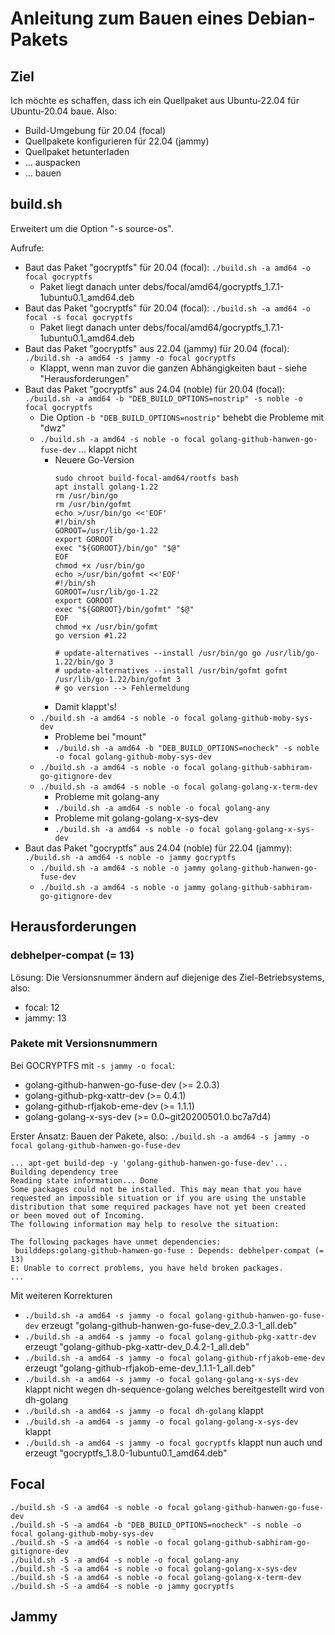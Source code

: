 Anleitung zum Bauen eines Debian-Pakets
=======================================

Ziel
----

Ich möchte es schaffen, dass ich ein Quellpaket aus Ubuntu-22.04
für Ubuntu-20.04 baue. Also:

- Build-Umgebung für 20.04 (focal)
- Quellpakete konfigurieren für 22.04 (jammy)
- Quellpaket hetunterladen
- ... auspacken
- ... bauen

build.sh
--------

Erweitert um die Option "-s source-os".

Aufrufe:

- Baut das Paket "gocryptfs" für 20.04 (focal): `./build.sh -a amd64 -o focal gocryptfs`
  - Paket liegt danach unter debs/focal/amd64/gocryptfs_1.7.1-1ubuntu0.1_amd64.deb
- Baut das Paket "gocryptfs" für 20.04 (focal): `./build.sh -a amd64 -o focal -s focal gocryptfs`
  - Paket liegt danach unter debs/focal/amd64/gocryptfs_1.7.1-1ubuntu0.1_amd64.deb
- Baut das Paket "gocryptfs" aus 22.04 (jammy) für 20.04 (focal): `./build.sh -a amd64 -s jammy -o focal gocryptfs`
  - Klappt, wenn man zuvor die ganzen Abhängigkeiten baut - siehe "Herausforderungen"
- Baut das Paket "gocryptfs" aus 24.04 (noble) für 20.04 (focal): `./build.sh -a amd64 -b "DEB_BUILD_OPTIONS=nostrip" -s noble -o focal gocryptfs`
  - Die Option `-b "DEB_BUILD_OPTIONS=nostrip"` behebt die Probleme mit "dwz"
  - `./build.sh -a amd64 -s noble -o focal golang-github-hanwen-go-fuse-dev` ... klappt nicht
    - Neuere Go-Version
      ```
      sudo chroot build-focal-amd64/rootfs bash
      apt install golang-1.22
      rm /usr/bin/go
      rm /usr/bin/gofmt
      echo >/usr/bin/go <<'EOF'
      #!/bin/sh
      GOROOT=/usr/lib/go-1.22
      export GOROOT
      exec "${GOROOT}/bin/go" "$@"
      EOF
      chmod +x /usr/bin/go
      echo >/usr/bin/gofmt <<'EOF'
      #!/bin/sh
      GOROOT=/usr/lib/go-1.22
      export GOROOT
      exec "${GOROOT}/bin/gofmt" "$@"
      EOF
      chmod +x /usr/bin/gofmt
      go version #1.22
    
      # update-alternatives --install /usr/bin/go go /usr/lib/go-1.22/bin/go 3
      # update-alternatives --install /usr/bin/gofmt gofmt /usr/lib/go-1.22/bin/gofmt 3
      # go version --> Fehlermeldung
      ```
    - Damit klappt's!
  - `./build.sh -a amd64 -s noble -o focal golang-github-moby-sys-dev`
    - Probleme bei "mount"
    - `./build.sh -a amd64 -b "DEB_BUILD_OPTIONS=nocheck" -s noble -o focal golang-github-moby-sys-dev`
  - `./build.sh -a amd64 -s noble -o focal golang-github-sabhiram-go-gitignore-dev`
  - `./build.sh -a amd64 -s noble -o focal golang-golang-x-term-dev`
    - Probleme mit golang-any
    - `./build.sh -a amd64 -s noble -o focal golang-any`
    - Probleme mit golang-golang-x-sys-dev
    - `./build.sh -a amd64 -s noble -o focal golang-golang-x-sys-dev`
- Baut das Paket "gocryptfs" aus 24.04 (noble) für 22.04 (jammy): `./build.sh -a amd64 -s noble -o jammy gocryptfs`
  - `./build.sh -a amd64 -s noble -o jammy golang-github-hanwen-go-fuse-dev`
  - `./build.sh -a amd64 -s noble -o jammy golang-github-sabhiram-go-gitignore-dev`

Herausforderungen
-----------------

### debhelper-compat (= 13)

Lösung: Die Versionsnummer ändern auf diejenige des Ziel-Betriebsystems, also:

- focal: 12
- jammy: 13

### Pakete mit Versionsnummern

Bei GOCRYPTFS mit `-s jammy -o focal`:

- golang-github-hanwen-go-fuse-dev (>= 2.0.3)
- golang-github-pkg-xattr-dev (>= 0.4.1)
- golang-github-rfjakob-eme-dev (>= 1.1.1)
- golang-golang-x-sys-dev (>= 0.0~git20200501.0.bc7a7d4)

Erster Ansatz: Bauen der Pakete, also: `./build.sh -a amd64 -s jammy -o focal golang-github-hanwen-go-fuse-dev`

```
... apt-get build-dep -y 'golang-github-hanwen-go-fuse-dev'...
Building dependency tree       
Reading state information... Done
Some packages could not be installed. This may mean that you have
requested an impossible situation or if you are using the unstable
distribution that some required packages have not yet been created
or been moved out of Incoming.
The following information may help to resolve the situation:

The following packages have unmet dependencies:
 builddeps:golang-github-hanwen-go-fuse : Depends: debhelper-compat (= 13)
E: Unable to correct problems, you have held broken packages.
...
```

Mit weiteren Korrekturen

- `./build.sh -a amd64 -s jammy -o focal golang-github-hanwen-go-fuse-dev` erzeugt "golang-github-hanwen-go-fuse-dev_2.0.3-1_all.deb"
- `./build.sh -a amd64 -s jammy -o focal golang-github-pkg-xattr-dev` erzeugt "golang-github-pkg-xattr-dev_0.4.2-1_all.deb"
- `./build.sh -a amd64 -s jammy -o focal golang-github-rfjakob-eme-dev` erzeugt "golang-github-rfjakob-eme-dev_1.1.1-1_all.deb"
- `./build.sh -a amd64 -s jammy -o focal golang-golang-x-sys-dev` klappt nicht wegen dh-sequence-golang welches bereitgestellt wird von dh-golang
- `./build.sh -a amd64 -s jammy -o focal dh-golang` klappt
- `./build.sh -a amd64 -s jammy -o focal golang-golang-x-sys-dev` klappt
- `./build.sh -a amd64 -s jammy -o focal gocryptfs` klappt nun auch und erzeugt "gocryptfs_1.8.0-1ubuntu0.1_amd64.deb"

Focal
-----

```
./build.sh -S -a amd64 -s noble -o focal golang-github-hanwen-go-fuse-dev
./build.sh -S -a amd64 -b "DEB_BUILD_OPTIONS=nocheck" -s noble -o focal golang-github-moby-sys-dev
./build.sh -S -a amd64 -s noble -o focal golang-github-sabhiram-go-gitignore-dev
./build.sh -S -a amd64 -s noble -o focal golang-any
./build.sh -S -a amd64 -s noble -o focal golang-golang-x-sys-dev
./build.sh -S -a amd64 -s noble -o focal golang-golang-x-term-dev
./build.sh -S -a amd64 -s noble -o jammy gocryptfs
```

Jammy
-----
